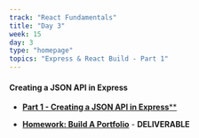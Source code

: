 ```yaml
---
track: "React Fundamentals"
title: "Day 3"
week: 15
day: 3
type: "homepage"
topics: "Express & React Build - Part 1"
---
```


#### Creating a JSON API in Express
<!-- - [**Lecture: Creating a JSON API in Express**](/react-fundamentals/week-14/day-3/lecture/json-api) -->
- [**Part 1 - Creating a JSON API in Express****](/react-fundamentals/week-15/day-3/lecture/)

- [**Homework: Build A Portfolio**](/react-fundamentals/week-15/day-3/lab/portfolio) - **DELIVERABLE**
